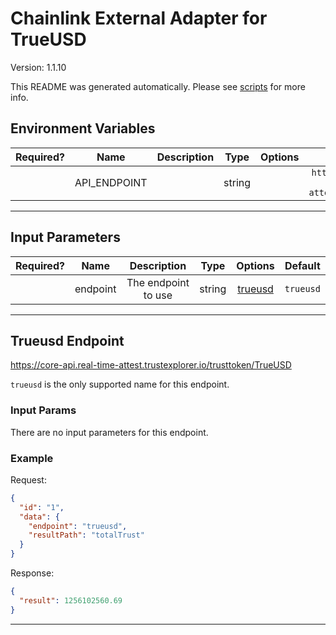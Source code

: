 # Chainlink External Adapter for TrueUSD

Version: 1.1.10

This README was generated automatically. Please see [scripts](../../scripts) for more info.

## Environment Variables

| Required? |     Name     | Description |  Type  | Options |                       Default                        |
| :-------: | :----------: | :---------: | :----: | :-----: | :--------------------------------------------------: |
|           | API_ENDPOINT |             | string |         | `https://core-api.real-time-attest.trustexplorer.io` |

---

## Input Parameters

| Required? |   Name   |     Description     |  Type  |           Options            |  Default  |
| :-------: | :------: | :-----------------: | :----: | :--------------------------: | :-------: |
|           | endpoint | The endpoint to use | string | [trueusd](#trueusd-endpoint) | `trueusd` |

---

## Trueusd Endpoint

https://core-api.real-time-attest.trustexplorer.io/trusttoken/TrueUSD

`trueusd` is the only supported name for this endpoint.

### Input Params

There are no input parameters for this endpoint.

### Example

Request:

```json
{
  "id": "1",
  "data": {
    "endpoint": "trueusd",
    "resultPath": "totalTrust"
  }
}
```

Response:

```json
{
  "result": 1256102560.69
}
```

---
